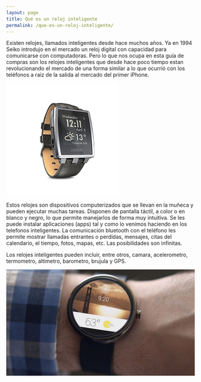 ```yaml
---
layout: page
title: Qué es un reloj inteligente
permalink: /que-es-un-reloj-inteligente/
---
```


Existen relojes, llamados inteligentes desde hace muchos años. Ya en 1994 Seiko introdujo en el mercado un reloj digital
con capacidad para comunicarse con computadoras. Pero lo que nos ocupa en esta guía de compras son los relojes inteligentes
que desde hace poco tiempo estan revolucionando el mercado de una forma similar a lo que ocurrió con los teléfonos a raiz de la
salida al mercado del primer iPhone.

![Pebble](/img/Pebble/pebble_1_thumb.jpg)

Estos relojes son dispositivos computerizados que se llevan en la muñeca y pueden ejecutar muchas tareas. Disponen de pantalla táctil,
 a color o en blanco y negro, lo que permite manejarlos de forma muy intuitiva. Se les puede instalar aplicaciones (apps) tal y
 como lo venimos haciendo en los telefonos inteligentes. La comunicación bluetooth con el teléfono les permite mostrar
 llamadas entrantes o perdidas, mensajes, citas del calendario, el tiempo, fotos, mapas, etc. Las posibilidades son infinitas.

Los relojes inteligentes pueden incluir, entre otros, camara, acelerometro, termometro, altimetro, barometro, brujula y GPS.

![Motorola 360](/img/Motorola360/moto_1.jpg)